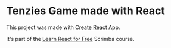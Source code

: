 # Tenzies Game made with React

This project was made with [Create React App](https://github.com/facebook/create-react-app).

It's part of the [Learn React for Free](https://scrimba.com/learn/learnreact) Scrimba course.
